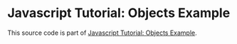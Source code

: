 # Javascript Tutorial: Objects Example

This source code is part of [Javascript Tutorial: Objects Example](https://www.djamware.com/post/5d5b3ccbbcc1564060fc943d/javascript-tutorial-objects-example).
